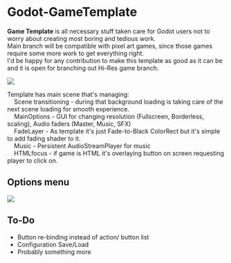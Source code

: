 
# Godot-GameTemplate
**Game Template** is all necessary stuff taken care for Godot users not to worry about creating most boring and tedious work.  
Main branch will be compatible with pixel art games, since those games require some more work to get everything right.  
I'd be happy for any contribution to make this template as good as it can be and it is open for branching out Hi-Res game branch.  

![](https://github.com/nezvers/Godot-GameTemplate/blob/master/Img/MainSceneTree.PNG?raw=true)

Template has main scene that's managing:  
&nbsp;&nbsp;&nbsp;&nbsp;Scene transitioning - during that background loading is taking care of the next scene loading for smooth experience.  
&nbsp;&nbsp;&nbsp;&nbsp;MainOptions - GUI for changing resolution (Fullscreen, Borderless, scaling), Audio faders (Master, Music, SFX)  
&nbsp;&nbsp;&nbsp;&nbsp;FadeLayer - As template it's just Fade-to-Black ColorRect but it's simple to add fading shader to it.  
&nbsp;&nbsp;&nbsp;&nbsp;Music - Persistent AudioStreamPlayer for music  
&nbsp;&nbsp;&nbsp;&nbsp;HTMLfocus - if game is HTML it's overlaying button on screen requesting player to click on.  

## Options menu
![](https://github.com/nezvers/Godot-GameTemplate/blob/master/Img/Options.png?raw=true)

## To-Do
* Button re-binding instead of action/ button list
* Configuration Save/Load
* Probably something more
